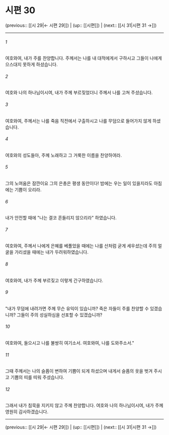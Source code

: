 # 시편 30

(previous:: [[시 29|← 시편 29]]) | (up:: [[시편]]) | (next:: [[시 31|시편 31 →]])

***




###### 1 

여호와여, 내가 주를 찬양합니다. 주께서는 나를 내 대적에게서 구하시고 그들이 나에게 으스대지 못하게 하셨습니다. 



###### 2 

여호와 나의 하나님이시여, 내가 주께 부르짖었더니 주께서 나를 고쳐 주셨습니다. 



###### 3 

여호와여, 주께서는 나를 죽음 직전에서 구출하시고 나를 무덤으로 들어가지 않게 하셨습니다. 



###### 4 

여호와의 성도들아, 주께 노래하고 그 거룩한 이름을 찬양하여라. 



###### 5 

그의 노여움은 잠깐이요 그의 은총은 평생 동안이다! 밤에는 우는 일이 있을지라도 아침에는 기쁨이 오리라. 



###### 6 

내가 안전할 때에 "나는 결코 흔들리지 않으리라" 하였습니다. 



###### 7 

여호와여, 주께서 나에게 은혜를 베풀었을 때에는 나를 산처럼 굳게 세우셨는데 주의 얼굴을 가리셨을 때에는 내가 두려워하였습니다. 



###### 8 

여호와여, 내가 주께 부르짖고 이렇게 간구하였습니다. 



###### 9 

"내가 무덤에 내려가면 주께 무슨 유익이 있습니까? 죽은 자들이 주를 찬양할 수 있겠습니까? 그들이 주의 성실하심을 선포할 수 있겠습니까? 



###### 10 

여호와여, 들으시고 나를 불쌍히 여기소서. 여호와여, 나를 도와주소서." 



###### 11 

그때 주께서는 나의 슬픔이 변하여 기쁨이 되게 하셨으며 내게서 슬픔의 옷을 벗겨 주시고 기쁨의 띠를 띠워 주셨습니다. 



###### 12 

그래서 내가 침묵을 지키지 않고 주께 찬양합니다. 여호와 나의 하나님이시여, 내가 주께 영원히 감사하겠습니다.

***

(previous:: [[시 29|← 시편 29]]) | (up:: [[시편]]) | (next:: [[시 31|시편 31 →]])
